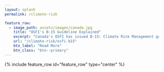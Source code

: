 ```yaml
---
layout: splash
permalink: /climate-risk

feature_row:
  - image_path: assets/images/canada.jpg
    title: "OSFI's B-15 Guideline Explained"
    excerpt: "Canada's OSFI has issued B-15: Climate Risk Management guidelines"
    url: "/climate-risk/osfi-b15"
    btn_label: "Read More"
    btn_class: "btn--primary"
---
```


{% include feature_row id="feature_row" type="center" %}
